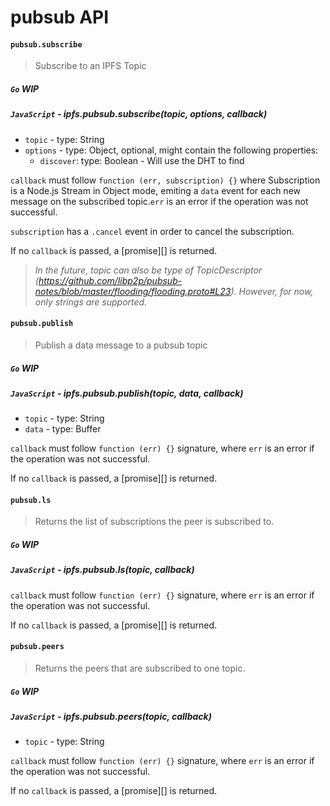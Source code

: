 pubsub API
==========

#### `pubsub.subscribe`

> Subscribe to an IPFS Topic

##### `Go` **WIP**

##### `JavaScript` - ipfs.pubsub.subscribe(topic, options, callback)

- `topic` - type: String
- `options` - type: Object, optional, might contain the following properties:
  - `discover`: type: Boolean - Will use the DHT to find 

`callback` must follow `function (err, subscription) {}` where Subscription is a Node.js Stream in Object mode, emiting a `data` event for each new message on the subscribed topic.`err` is an error if the operation was not successful.

`subscription` has a `.cancel` event in order to cancel the subscription.

If no `callback` is passed, a [promise][] is returned.

> _In the future, topic can also be type of TopicDescriptor (https://github.com/libp2p/pubsub-notes/blob/master/flooding/flooding.proto#L23). However, for now, only strings are supported._

#### `pubsub.publish`

> Publish a data message to a pubsub topic

##### `Go` **WIP**

##### `JavaScript` - ipfs.pubsub.publish(topic, data, callback)

- `topic` - type: String
- `data` - type: Buffer

`callback` must follow `function (err) {}` signature, where `err` is an error if the operation was not successful.

If no `callback` is passed, a [promise][] is returned.

#### `pubsub.ls`

> Returns the list of subscriptions the peer is subscribed to.

##### `Go` **WIP**

##### `JavaScript` - ipfs.pubsub.ls(topic, callback)

`callback` must follow `function (err) {}` signature, where `err` is an error if the operation was not successful.

If no `callback` is passed, a [promise][] is returned.

#### `pubsub.peers`

> Returns the peers that are subscribed to one topic.

##### `Go` **WIP**

##### `JavaScript` - ipfs.pubsub.peers(topic, callback)

- `topic` - type: String

`callback` must follow `function (err) {}` signature, where `err` is an error if the operation was not successful.

If no `callback` is passed, a [promise][] is returned.
